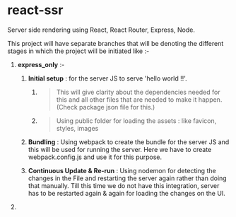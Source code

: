 # react-ssr
Server side rendering using React, React  Router, Express, Node. 

This project will have separate branches that will be denoting the different stages in which the project will be initiated like :-

1. **express_only** :- 

   1. **Initial setup** : for the server JS to serve 'hello world !!'. 
      1. > This will give clarity about the dependencies needed for this and all other files that are needed to make it happen. (Check package json file for this.)
      2. > Using public folder for loading the assets : like favicon, styles, images 
   
   2. **Bundling** : Using webpack to create the bundle for the server JS and this will be used for running the server. Here we have to create webpack.config.js and use it for this purpose.

   3. **Continuous Update & Re-run** : Using nodemon for detecting the changes in the File and restarting the server again rather than doing that manually. Till this time we do not have this integration, server has to be restarted again & again for loading the changes on the UI.

2.  